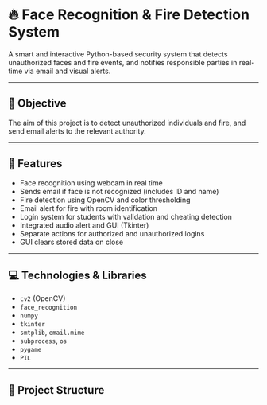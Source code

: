 

# 🔥 Face Recognition & Fire Detection System

A smart and interactive Python-based security system that detects unauthorized faces and fire events, and notifies responsible parties in real-time via email and visual alerts.

---

## 🎯 Objective
The aim of this project is to detect unauthorized individuals and fire, and send email alerts to the relevant authority.

---

## 🧠 Features
- Face recognition using webcam in real time
- Sends email if face is not recognized (includes ID and name)
- Fire detection using OpenCV and color thresholding
- Email alert for fire with room identification
- Login system for students with validation and cheating detection
- Integrated audio alert and GUI (Tkinter)
- Separate actions for authorized and unauthorized logins
- GUI clears stored data on close

---

## 💻 Technologies & Libraries
- `cv2` (OpenCV)
- `face_recognition`
- `numpy`
- `tkinter`
- `smtplib`, `email.mime`
- `subprocess`, `os`
- `pygame`
- `PIL`

---

## 📁 Project Structure
